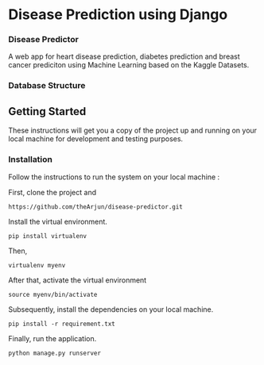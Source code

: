 # Disease Prediction using Django
### Disease Predictor

A web app for heart disease prediction, diabetes prediction and breast cancer prediciton using Machine Learning based on the Kaggle Datasets. 
### Database Structure

## Getting Started

These instructions will get you a copy of the project up and running on your local machine for development and testing purposes.

### Installation

Follow the instructions to run the system on your local machine :

First, clone the project and 
```
https://github.com/theArjun/disease-predictor.git
```

Install the virtual environment.
```
pip install virtualenv
```
Then,
```
virtualenv myenv
```
After that, activate the virtual environment
```
source myenv/bin/activate
```
Subsequently, install the dependencies on your local machine.
```
pip install -r requirement.txt
```
Finally, run the application.
```
python manage.py runserver
```


